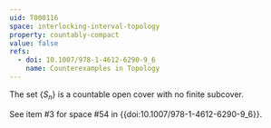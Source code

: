 ```yaml
---
uid: T000116
space: interlocking-interval-topology
property: countably-compact
value: false
refs:
  - doi: 10.1007/978-1-4612-6290-9_6
    name: Counterexamples in Topology
---
```

The set $\{S_n\}$ is a countable open cover with no finite subcover.

See item #3 for space #54 in {{doi:10.1007/978-1-4612-6290-9_6}}.
